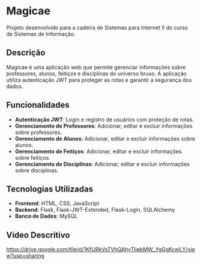 # Magicae

Projeto desenvolvido para a cadeira de Sistemas para Internet II do curso de Sistemas de Informação.

## Descrição

Magicae é uma aplicação web que permite gerenciar informações sobre professores, alunos, feitiços e disciplinas do universo bruxo. A aplicação utiliza autenticação JWT para proteger as rotas e garantir a segurança dos dados.

## Funcionalidades

- **Autenticação JWT**: Login e registro de usuários com proteção de rotas.
- **Gerenciamento de Professores**: Adicionar, editar e excluir informações sobre professores.
- **Gerenciamento de Alunos**: Adicionar, editar e excluir informações sobre alunos.
- **Gerenciamento de Feitiços**: Adicionar, editar e excluir informações sobre feitiços.
- **Gerenciamento de Disciplinas**: Adicionar, editar e excluir informações sobre disciplinas.

## Tecnologias Utilizadas

- **Frontend**: HTML, CSS, JavaScript
- **Backend**: Flask, Flask-JWT-Extended, Flask-Login, SQLAlchemy
- **Banco de Dados**: MySQL

## Vídeo Descritivo

https://drive.google.com/file/d/1KfURkVsTVhQAhyTliebMW_YgGgKcejLY/view?usp=sharing
